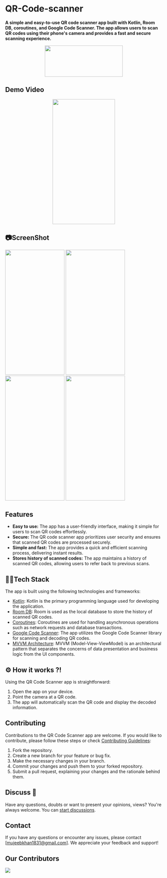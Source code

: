 # QR-Code-scanner

**A simple and easy-to-use QR code scanner app built with Kotlin, Room DB, coroutines, and Google Code Scanner. The app allows users to scan QR codes using their phone's camera and provides a fast and secure scanning experience.**
<div align="center">
<a href="https://play.google.com/store/apps/details?id=com.khandev.qrcodescanner">
  <img src="https://play.google.com/intl/en_us/badges/static/images/badges/en_badge_web_generic.png" height="100" width="250" />
</a>
</div>

## Demo Video
<div align="center">
<img src = "https://github.com/khan-mujeeb/QR-Code-scanner/assets/89351750/7a739a26-9939-4437-ba1d-0fc237b9fc73" height="400" width = "200"/>
</div>

## 📷ScreenShot

<img src="https://github.com/khan-mujeeb/QR-Code-scanner/assets/89351750/afa2c566-b6b8-46b5-b949-81d087bdd66b" height="400" width="190"/>
<img src="https://github.com/khan-mujeeb/QR-Code-scanner/assets/89351750/11cdbf7e-76a7-4bf8-8908-f5234f11938d" height="400" width="190"/>

<img src="https://github.com/khan-mujeeb/QR-Code-scanner/assets/89351750/4d7797df-3d0c-46f5-9f69-ac79ab0cf223" height="400" width="190"/>
<img src="https://github.com/khan-mujeeb/QR-Code-scanner/assets/89351750/89f369f6-5317-4933-99a5-d73f88bd84ad" height="400" width="190"/>


## Features

- **Easy to use:** The app has a user-friendly interface, making it simple for users to scan QR codes effortlessly.
- **Secure:** The QR code scanner app prioritizes user security and ensures that scanned QR codes are processed securely.
- **Simple and fast:** The app provides a quick and efficient scanning process, delivering instant results.
- **Stores history of scanned codes:** The app maintains a history of scanned QR codes, allowing users to refer back to previous scans.
  

## 👨‍💻Tech Stack

The app is built using the following technologies and frameworks:

- [Kotlin](https://kotlinlang.org/): Kotlin is the primary programming language used for developing the application.
- [Room DB](https://developer.android.com/topic/libraries/architecture/room): Room is used as the local database to store the history of scanned QR codes.
- [Coroutines](https://kotlinlang.org/docs/coroutines-overview.html): Coroutines are used for handling asynchronous operations such as network requests and database transactions.
- [Google Code Scanner](https://developers.google.com/ml-kit/vision/barcode-scanning/code-scanner): The app utilizes the Google Code Scanner library for scanning and decoding QR codes.
- [MVVM Architecture](): MVVM (Model-View-ViewModel) is an architectural pattern that separates the concerns of data presentation and business logic from the UI components.


## ⚙ How it works ?!

Using the QR Code Scanner app is straightforward:

1. Open the app on your device.
2. Point the camera at a QR code.
3. The app will automatically scan the QR code and display the decoded information.

## Contributing

Contributions to the QR Code Scanner app are welcome. If you would like to contribute, please follow these steps or check [Contributing Guidelines](https://github.com/khan-mujeeb/QR-Code-scanner/blob/product/contribution.md):

1. Fork the repository.
2. Create a new branch for your feature or bug fix.
3. Make the necessary changes in your branch.
4. Commit your changes and push them to your forked repository.
5. Submit a pull request, explaining your changes and the rationale behind them.

## Discuss 💬

Have any questions, doubts or want to present your opinions, views? You're always welcome.
You can [start discussions](https://github.com/khan-mujeeb/QR-Code-scanner/discussions).

## Contact

If you have any questions or encounter any issues, please contact [mujeebkhan1831@gmail.com]. We appreciate your feedback and support!

## Our Contributors

<a href="https://github.com/khan-mujeeb/QR-Code-scanner/graphs/contributors">
  <img src="https://contrib.rocks/image?repo=khan-mujeeb/QR-Code-scanner" />
</a>


